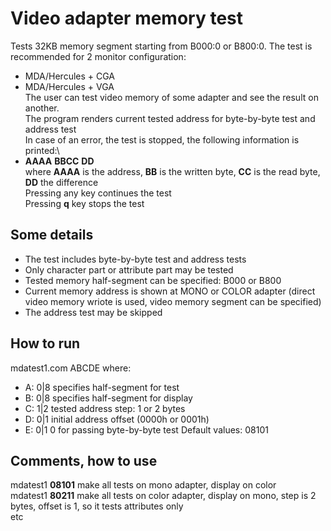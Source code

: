 # Video adapter memory test
Tests 32KB memory segment starting from B000:0 or B800:0. The test is recommended for 2 monitor configuration:
- MDA/Hercules + CGA
- MDA/Hercules + VGA\
The user can test video memory of some adapter and see the result on another.\
The program renders current tested address for byte-by-byte test and address test\
In case of an error, the test is stopped, the following information is printed:\
- **AAAA** **BBCC** **DD**\
where **AAAA** is the address, **BB** is the written byte, **CC** is the read byte, **DD** the difference\
Pressing any key continues the test\
Pressing **q** key stops the test
## Some details
- The test includes byte-by-byte test and address tests
- Only character part or attribute part may be tested
- Tested memory half-segment can be specified: B000 or B800
- Current memory address is shown at MONO or COLOR adapter (direct video memory wriote is used, video memory segment can be specified)
- The address test may be skipped
## How to run
mdatest1.com ABCDE
where:
- A: 0|8 specifies half-segment for test
- B: 0|8 specifies half-segment for display
- C: 1|2 tested address step: 1 or 2 bytes
- D: 0|1 initial address offset (0000h or 0001h)
- E: 0|1 0 for passing byte-by-byte test
Default values: 08101
## Comments, how to use
mdatest1 **08101** make all tests on mono adapter, display on color\
mdatest1 **80211** make all tests on color adapter, display on mono, step is 2 bytes, offset is 1, so it tests attributes only\
etc
